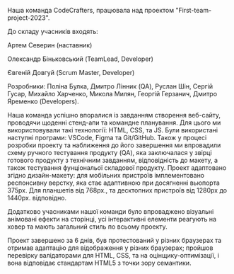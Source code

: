 Наша команда CodeCrafters, працювала над проектом "First-team-project-2023".

До складу учасників входять:

Артем Северин (наставник)

Олександр Біньковський (TeamLead, Developer)

Євгеній Довгуй (Scrum Master, Developer)

Розробники: Поліна Булка, Дмитро Лінник (QA), Руслан Шін, Сергій Гусар, Михайло Харченко, Микола Милян, Георгій Герзанич, Дмитро Яременко (Developers).

Наша команда успішно впоралися із завданням створення веб-сайту, проводячи щоденні стенд-апи та командне планування. Для цього ми використовували такі технології: HTML, CSS, та JS. Були використані наступні програми: VSCode, Figma та Git/GitHub. Також у процесі розробки проекту та наближення до його завершення ми впровадили схему ручного тестування продукту (QA), яка заключалася у звірці готового продукту з технічним завданням, відповідність до макету, а також тестування фунціональої складової продукту. Проект адаптовано згідно дизайн-макету: для мобільних пристроїв імплементовано респонсивну верстку, яка стає адаптивною при досягненні вьюпорта 375px.
Для планшетів від 768px., та десктопних пристроїв від 1280px до 1440px. відповідно.

Додатково учасниками нашої команди було впроваджено візуальні анімовані ефекти на сторінці, усі інтерактивні елементи реагують на ховер та мають загальний стиль по всьому проекту.

Проект завершено за 6 днів, був протестований у різних браузерах та отримав адаптацію для відображення у різних браузерах; пройшов перевірку валідаторами для HTML, CSS, та на оцінщику-оптимізації, і вона відповідає стандартам HTML5 з точки зору семантики. 
